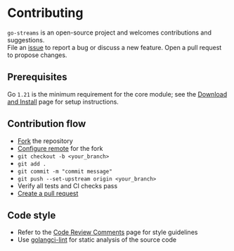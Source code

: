 # Contributing

`go-streams` is an open-source project and welcomes contributions and suggestions.  
File an [issue](https://github.com/reugn/go-streams/issues) to report a bug or discuss a new feature.
Open a pull request to propose changes.

## Prerequisites

Go `1.21` is the minimum requirement for the core module;
see the [Download and Install](http://golang.org/doc/install) page for setup instructions.

## Contribution flow

* [Fork](https://docs.github.com/en/get-started/quickstart/fork-a-repo) the repository
* [Configure remote](https://help.github.com/en/github/collaborating-with-issues-and-pull-requests/configuring-a-remote-for-a-fork) for the fork
* `git checkout -b <your_branch>`
* `git add .`
* `git commit -m "commit message"`
* `git push --set-upstream origin <your_branch>`
* Verify all tests and CI checks pass
* [Create a pull request](https://help.github.com/en/github/collaborating-with-issues-and-pull-requests/creating-a-pull-request)

## Code style

* Refer to the [Code Review Comments](https://go.dev/wiki/CodeReviewComments) page for style guidelines
* Use [golangci-lint](https://golangci-lint.run) for static analysis of the source code
